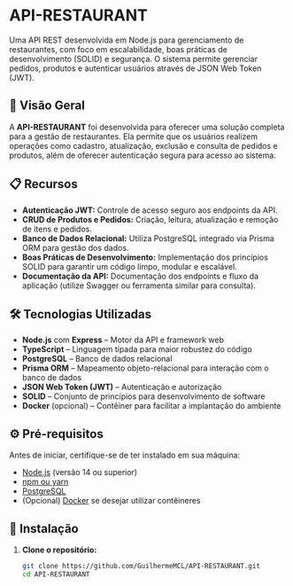 # API-RESTAURANT

Uma API REST desenvolvida em Node.js para gerenciamento de restaurantes, com foco em escalabilidade, boas práticas de desenvolvimento (SOLID) e segurança. O sistema permite gerenciar pedidos, produtos e autenticar usuários através de JSON Web Token (JWT).

## 🚀 Visão Geral

A **API-RESTAURANT** foi desenvolvida para oferecer uma solução completa para a gestão de restaurantes. Ela permite que os usuários realizem operações como cadastro, atualização, exclusão e consulta de pedidos e produtos, além de oferecer autenticação segura para acesso ao sistema.

## 📋 Recursos

- **Autenticação JWT:** Controle de acesso seguro aos endpoints da API.
- **CRUD de Produtos e Pedidos:** Criação, leitura, atualização e remoção de itens e pedidos.
- **Banco de Dados Relacional:** Utiliza PostgreSQL integrado via Prisma ORM para gestão dos dados.
- **Boas Práticas de Desenvolvimento:** Implementação dos princípios SOLID para garantir um código limpo, modular e escalável.
- **Documentação da API:** Documentação dos endpoints e fluxo da aplicação (utilize Swagger ou ferramenta similar para consulta).

## 🛠 Tecnologias Utilizadas

- **Node.js** com **Express** – Motor da API e framework web
- **TypeScript** – Linguagem tipada para maior robustez do código
- **PostgreSQL** – Banco de dados relacional
- **Prisma ORM** – Mapeamento objeto-relacional para interação com o banco de dados
- **JSON Web Token (JWT)** – Autenticação e autorização
- **SOLID** – Conjunto de princípios para desenvolvimento de software
- **Docker** (opcional) – Contêiner para facilitar a implantação do ambiente

## ⚙️ Pré-requisitos

Antes de iniciar, certifique-se de ter instalado em sua máquina:

- [Node.js](https://nodejs.org/) (versão 14 ou superior)
- [npm ou yarn](https://www.npmjs.com/)
- [PostgreSQL](https://www.postgresql.org/)
- (Opcional) [Docker](https://www.docker.com/) se desejar utilizar contêineres

## 🔧 Instalação

1. **Clone o repositório:**

   ```bash
   git clone https://github.com/GuilhermeMCL/API-RESTAURANT.git
   cd API-RESTAURANT

